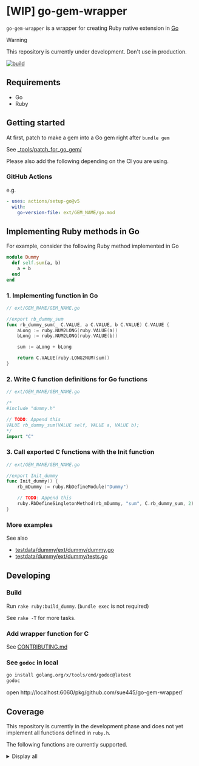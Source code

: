 # [WIP] go-gem-wrapper
`go-gem-wrapper` is a wrapper for creating Ruby native extension in [Go](https://go.dev/)

> [!WARNING]
> This repository is currently under development.
> Don't use in production.

[![build](https://github.com/sue445/go-gem-wrapper/actions/workflows/build.yml/badge.svg)](https://github.com/sue445/go-gem-wrapper/actions/workflows/build.yml)

## Requirements
* Go
* Ruby

## Getting started
At first, patch to make a gem into a Go gem right after `bundle gem`

See [_tools/patch_for_go_gem/](_tools/patch_for_go_gem/)

Please also add the following depending on the CI you are using.

### GitHub Actions
e.g.

```yml
- uses: actions/setup-go@v5
  with:
    go-version-file: ext/GEM_NAME/go.mod
```

## Implementing Ruby methods in Go
For example, consider the following Ruby method implemented in Go

```ruby
module Dummy
  def self.sum(a, b)
    a + b
  end
end
```

### 1. Implementing function in Go
```go
// ext/GEM_NAME/GEM_NAME.go

//export rb_dummy_sum
func rb_dummy_sum(_ C.VALUE, a C.VALUE, b C.VALUE) C.VALUE {
	aLong := ruby.NUM2LONG(ruby.VALUE(a))
	bLong := ruby.NUM2LONG(ruby.VALUE(b))

	sum := aLong + bLong

	return C.VALUE(ruby.LONG2NUM(sum))
}
```

### 2. Write C function definitions for Go functions
```go
// ext/GEM_NAME/GEM_NAME.go

/*
#include "dummy.h"

// TODO: Append this
VALUE rb_dummy_sum(VALUE self, VALUE a, VALUE b);
*/
import "C"
```

### 3. Call exported C functions with the Init function
```go
// ext/GEM_NAME/GEM_NAME.go

//export Init_dummy
func Init_dummy() {
	rb_mDummy := ruby.RbDefineModule("Dummy")

	// TODO: Append this
	ruby.RbDefineSingletonMethod(rb_mDummy, "sum", C.rb_dummy_sum, 2)
}
```

### More examples
See also

* [testdata/dummy/ext/dummy/dummy.go](testdata/dummy/ext/dummy/dummy.go)
* [testdata/dummy/ext/dummy/tests.go](testdata/dummy/ext/dummy/tests.go)

## Developing
### Build
Run `rake ruby:build_dummy`. (`bundle exec` is not required)

See `rake -T` for more tasks.

### Add wrapper function for C
See [CONTRIBUTING.md](CONTRIBUTING.md)

### See `godoc` in local
```bash
go install golang.org/x/tools/cmd/godoc@latest
godoc
```

open http://localhost:6060/pkg/github.com/sue445/go-gem-wrapper/

## Coverage
This repository is currently in the development phase and does not yet implement all functions defined in `ruby.h`.

The following functions are currently supported.

<details>
  <summary>Display all</summary>

ref. https://docs.ruby-lang.org/ja/latest/function/index.html

* [x] `Qtrue`
* [x] `Qfalse`
* [ ] `rb_add_method`
* [x] `rb_alias`
* [ ] `rb_alias_variable`
* [ ] `rb_any_to_s`
* [ ] `rb_apply`
* [ ] `rb_Array`
* [ ] `rb_ary_aref`
* [ ] `rb_ary_clear`
* [ ] `rb_ary_concat`
* [ ] `rb_ary_delete`
* [ ] `rb_ary_entry`
* [ ] `rb_ary_includes`
* [x] `rb_ary_new`
* [x] `rb_ary_new2`
* ~~[ ] `rb_ary_new3`~~ Go's variable-length arguments couldn't be passed directly to C. See [CONTRIBUTING.md](CONTRIBUTING.md)
* [x] `rb_ary_new_capa`
* [x] `rb_ary_pop`
* [x] `rb_ary_push`
* [x] `rb_ary_shift`
* [ ] `rb_ary_sort`
* [ ] `rb_ary_store`
* [ ] `rb_ary_to_s`
* [x] `rb_ary_unshift`
* [ ] `rb_assoc_new`
* [x] `rb_attr`
* [ ] `rb_autoload`
* [ ] `rb_autoload_defined`
* [ ] `rb_autoload_id`
* [ ] `rb_autoload_load`
* [ ] `rb_backref_error`
* [ ] `rb_backref_get`
* [ ] `rb_backref_set`
* [ ] `rb_backtrace`
* [x] `rb_block_given_p`
* [x] `rb_block_proc`
* [ ] `rb_call`
* [ ] `rb_call0`
* [ ] `rb_call_super`
* [ ] `rb_callcc`
* [ ] `rb_catch`
* [ ] `rb_check_convert_type`
* [x] `rb_class2name`
* [ ] `rb_class_allocate_instance`
* [ ] `rb_class_boot`
* [ ] `rb_class_inherited`
* [ ] `rb_class_initialize`
* [ ] `rb_class_instance_methods`
* [ ] `rb_class_new`
* [ ] `rb_class_new_instance`
* [ ] `rb_class_path`
* [ ] `rb_class_private_instance_methods`
* [ ] `rb_class_protected_instance_methods`
* [ ] `rb_class_real`
* [ ] `rb_class_s_new`
* [ ] `rb_class_superclass`
* [ ] `rb_clear_cache`
* [ ] `rb_clear_cache_by_class`
* [ ] `rb_clear_cache_by_id`
* [ ] `rb_compile_cstr`
* [ ] `rb_compile_error`
* [ ] `rb_compile_error_with_enc`
* [ ] `rb_compile_file`
* [ ] `rb_compile_string`
* [ ] `rb_const_assign`
* [x] `rb_const_defined`
* [x] `rb_const_defined_at`
* [x] `rb_const_get`
* [x] `rb_const_get_at`
* [ ] `rb_const_list`
* [x] `rb_const_set`
* [ ] `rb_cont_call`
* [ ] `rb_convert_type`
* [ ] `rb_copy_generic_ivar`
* [ ] `rb_cstr_to_dbl`
* [ ] `rb_cv_get`
* [ ] `rb_cv_set`
* [ ] `rb_cvar_declear`
* [ ] `rb_cvar_defined`
* [ ] `rb_cvar_get`
* [ ] `rb_cvar_set`
* [ ] `rb_data_object_alloc`
* [ ] `rb_define_alias`
* [ ] `rb_define_attr`
* [x] `rb_define_class`
* [ ] `rb_define_class_id`
* [x] `rb_define_class_under`
* [ ] `rb_define_class_variable`
* [x] `rb_define_const`
* [ ] `rb_define_global_const`
* [ ] `rb_define_global_function`
* [ ] `rb_define_hooked_variable`
* [x] `rb_define_method`
* [x] `rb_define_method_id`
* [x] `rb_define_module`
* [x] `rb_define_module_function`
* [ ] `rb_define_module_id`
* [x] `rb_define_module_under`
* [x] `rb_define_private_method`
* [x] `rb_define_protected_method`
* [ ] `rb_define_readonly_variable`
* [x] `rb_define_singleton_method`
* [x] `rb_define_variable`
* [ ] `rb_define_virtual_variable`
* [ ] `rb_disable_super`
* [ ] `rb_dvar_curr`
* [ ] `rb_dvar_defined`
* [ ] `rb_dvar_push`
* [ ] `rb_dvar_ref`
* [ ] `rb_enable_super`
* [ ] `rb_ensure`
* [ ] `rb_eql`
* [ ] `rb_equal`
* [ ] `rb_eval`
* [ ] `rb_eval_cmd`
* [x] `rb_eval_string`
* [x] `rb_eval_string_protect`
* [x] `rb_eval_string_wrap`
* [ ] `rb_exc_fatal`
* [ ] `rb_exc_raise`
* [ ] `rb_exec_end_proc`
* [ ] `rb_exit`
* [ ] `rb_export_method`
* [ ] `rb_extend_object`
* [ ] `rb_f_abort`
* [ ] `rb_f_array`
* [ ] `rb_f_at_exit`
* [ ] `rb_f_autoload`
* [ ] `rb_f_binding`
* [ ] `rb_f_block_given_p`
* [ ] `rb_f_caller`
* [ ] `rb_f_catch`
* [ ] `rb_f_END`
* [ ] `rb_f_eval`
* [ ] `rb_f_exit`
* [ ] `rb_f_float`
* [ ] `rb_f_global_variables`
* [ ] `rb_f_hash`
* [ ] `rb_f_integer`
* [ ] `rb_f_lambda`
* [ ] `rb_f_load`
* [ ] `rb_f_local_variables`
* [ ] `rb_f_loop`
* [ ] `rb_f_missing`
* [ ] `rb_f_raise`
* [ ] `rb_f_require`
* [ ] `rb_f_send`
* [ ] `rb_f_string`
* [ ] `rb_f_throw`
* [ ] `rb_f_trace_var`
* [ ] `rb_f_untrace_var`
* ~~[ ] `rb_false`~~ Use `ruby.Qfalse()`
* [ ] `rb_fatal`
* [ ] `rb_feature_p`
* [ ] `rb_fix_new`
* [ ] `rb_Float`
* [ ] `rb_frame_last_func`
* [ ] `rb_free_generic_ivar`
* [ ] `rb_frozen_class_p`
* ~~[ ] `rb_funcall`~~ Go's variable-length arguments couldn't be passed directly to C. See [CONTRIBUTING.md](CONTRIBUTING.md)
* [x] `rb_funcall2`
* [x] `rb_funcall3`
* [x] `rb_funcallv`
* [x] `rb_funcallv_public`
* [ ] `rb_gc`
* [ ] `rb_gc_call_finalizer_at_exit`
* [ ] `rb_gc_disable`
* [ ] `rb_gc_enable`
* [ ] `rb_gc_force_recycle`
* [ ] `rb_gc_mark`
* [ ] `rb_gc_mark_children`
* [ ] `rb_gc_mark_frame`
* [ ] `rb_gc_mark_global_tbl`
* [ ] `rb_gc_mark_locations`
* [ ] `rb_gc_mark_maybe`
* [ ] `rb_gc_mark_threads`
* [ ] `rb_gc_register_address`
* [ ] `rb_gc_start`
* [ ] `rb_gc_unregister_address`
* [ ] `rb_generic_ivar_table`
* [ ] `rb_get_method_body`
* [ ] `rb_global_entry`
* [ ] `rb_global_variable`
* [ ] `rb_gv_get`
* [ ] `rb_gv_set`
* [ ] `rb_gvar_defined`
* [ ] `rb_gvar_get`
* [ ] `rb_gvar_set`
* [ ] `rb_id2name`
* [ ] `rb_id_attrset`
* [ ] `rb_include_module`
* [ ] `rb_inspect`
* [ ] `rb_int_new`
* [ ] `rb_Integer`
* [x] `rb_int2num_inline`
* [x] `rb_intern`
* [ ] `rb_interrupt`
* [ ] `rb_io_mode_flags2`
* [ ] `rb_is_class_id`
* [ ] `rb_is_const_id`
* [ ] `rb_is_instance_id`
* [ ] `rb_is_local_id`
* [ ] `rb_iter_break`
* [ ] `rb_iterate`
* [ ] `rb_iterator_p`
* [ ] `rb_iv_get`
* [ ] `rb_iv_set`
* [ ] `rb_ivar_defined`
* [x] `rb_ivar_get`
* [x] `rb_ivar_set`
* [ ] `rb_jump_tag`
* [ ] `rb_lastline_get`
* [ ] `rb_lastline_set`
* [ ] `rb_load`
* [ ] `rb_load_protect`
* [x] `rb_long2num_inline`
* [ ] `rb_longjmp`
* [ ] `rb_make_metaclass`
* [ ] `rb_mark_end_proc`
* [ ] `rb_mark_generic_ivar`
* [ ] `rb_mark_generic_ivar_tbl`
* [ ] `rb_mark_hash`
* [ ] `rb_mark_tbl`
* [ ] `rb_memerror`
* [ ] `rb_method_boundp`
* [ ] `rb_mod_alias_method`
* [ ] `rb_mod_ancestors`
* [ ] `rb_mod_append_features`
* [ ] `rb_mod_attr`
* [ ] `rb_mod_attr_accessor`
* [ ] `rb_mod_attr_reader`
* [ ] `rb_mod_attr_writer`
* [ ] `rb_mod_class_variables`
* [ ] `rb_mod_clone`
* [ ] `rb_mod_cmp`
* [ ] `rb_mod_const_at`
* [ ] `rb_mod_const_defined`
* [ ] `rb_mod_const_get`
* [ ] `rb_mod_const_of`
* [ ] `rb_mod_const_set`
* [ ] `rb_mod_constants`
* [ ] `rb_mod_define_method`
* [ ] `rb_mod_dup`
* [ ] `rb_mod_eqq`
* [ ] `rb_mod_extend_object`
* [ ] `rb_mod_ge`
* [ ] `rb_mod_gt`
* [ ] `rb_mod_include`
* [ ] `rb_mod_include_p`
* [ ] `rb_mod_included_modules`
* [ ] `rb_mod_initialize`
* [ ] `rb_mod_le`
* [ ] `rb_mod_lt`
* [ ] `rb_mod_method`
* [ ] `rb_mod_method_defined`
* [ ] `rb_mod_modfunc`
* [ ] `rb_mod_module_eval`
* [ ] `rb_mod_name`
* [ ] `rb_mod_nesting`
* [ ] `rb_mod_private`
* [ ] `rb_mod_private_method`
* [ ] `rb_mod_protected`
* [ ] `rb_mod_public`
* [ ] `rb_mod_public_method`
* [ ] `rb_mod_remove_const`
* [ ] `rb_mod_remove_cvar`
* [ ] `rb_mod_remove_method`
* [ ] `rb_mod_s_constants`
* [ ] `rb_mod_to_s`
* [ ] `rb_mod_undef_method`
* [ ] `rb_module_new`
* [ ] `rb_module_s_alloc`
* [ ] `rb_name_class`
* [ ] `rb_newobj`
* [ ] `rb_node_newnode`
* [ ] `rb_num2dbl`
* [x] `rb_num2int_inline`
* [x] `rb_num2long`
* [ ] `rb_obj_alloc`
* [ ] `rb_obj_call_init`
* [ ] `rb_obj_class`
* [ ] `rb_obj_clone`
* [ ] `rb_obj_dummy`
* [ ] `rb_obj_dup`
* [ ] `rb_obj_equal`
* [ ] `rb_obj_extend`
* [ ] `rb_obj_freeze`
* [ ] `rb_obj_frozen_p`
* [ ] `rb_obj_id`
* [ ] `rb_obj_inspect`
* [ ] `rb_obj_instance_eval`
* [ ] `rb_obj_instance_variables`
* [ ] `rb_obj_is_block`
* [ ] `rb_obj_is_instance_of`
* [ ] `rb_obj_is_kind_of`
* [ ] `rb_obj_is_proc`
* [ ] `rb_obj_method`
* [ ] `rb_obj_methods`
* [ ] `rb_obj_private_methods`
* [ ] `rb_obj_protected_methods`
* [ ] `rb_obj_remove_instance_variable`
* [ ] `rb_obj_respond_to`
* [ ] `rb_obj_singleton_methods`
* [ ] `rb_obj_taint`
* [ ] `rb_obj_tainted`
* [ ] `rb_obj_untaint`
* [ ] `rb_p`
* [ ] `rb_parser_append_print`
* [ ] `rb_parser_while_loop`
* [ ] `rb_path2class`
* [ ] `rb_proc_new`
* [ ] `rb_protect`
* [ ] `rb_provide`
* [ ] `rb_provide_feature`
* [ ] `rb_provided`
* [x] `rb_raise`
* [ ] `rb_remove_method`
* [ ] `rb_require`
* [ ] `rb_rescue`
* [ ] `rb_rescue2`
* [ ] `rb_reserved_word`
* [ ] `rb_respond_to`
* [ ] `rb_safe_level`
* [ ] `rb_scan_args`
* [ ] `rb_secure`
* [ ] `rb_set_class_path`
* [ ] `rb_set_end_proc`
* [ ] `rb_set_safe_level`
* [ ] `rb_singleton_class`
* [ ] `rb_singleton_class_attached`
* [ ] `rb_singleton_class_clone`
* [ ] `rb_singleton_class_new`
* [ ] `rb_source_filename`
* [ ] `rb_str_cat`
* [ ] `rb_str_cat2`
* [ ] `rb_str_concat`
* [ ] `rb_str_dup`
* [ ] `rb_str_new`
* [ ] `rb_str_new2`
* [ ] `rb_str_new4`
* [ ] `rb_str_substr`
* [ ] `rb_str_to_dbl`
* [ ] `rb_String`
* [ ] `rb_svar`
* [ ] `rb_sym_all_symbols`
* [ ] `rb_sym_interned_p`
* [ ] `rb_thread_abort_exc`
* [ ] `rb_thread_abort_exc_set`
* [ ] `rb_thread_alive_p`
* [ ] `rb_thread_alloc`
* [ ] `rb_thread_alone`
* [ ] `rb_thread_aref`
* [ ] `rb_thread_aset`
* [ ] `rb_thread_atfork`
* [ ] `rb_thread_check`
* [ ] `rb_thread_cleanup`
* [ ] `rb_thread_create`
* [ ] `rb_thread_critical_get`
* [ ] `rb_thread_critical_set`
* [ ] `rb_thread_current`
* [ ] `rb_thread_dead`
* [ ] `rb_thread_deadlock`
* [ ] `rb_thread_exit`
* [ ] `rb_thread_fd_close`
* [ ] `rb_thread_fd_writable`
* [ ] `rb_thread_initialize`
* [ ] `rb_thread_inspect`
* [ ] `rb_thread_interrupt`
* [ ] `rb_thread_join`
* [ ] `rb_thread_join_m`
* [ ] `rb_thread_key_p`
* [ ] `rb_thread_keys`
* [ ] `rb_thread_kill`
* [ ] `rb_thread_list`
* [ ] `rb_thread_local_aref`
* [ ] `rb_thread_local_aset`
* [ ] `rb_thread_main`
* [ ] `rb_thread_pass`
* [ ] `rb_thread_priority`
* [ ] `rb_thread_priority_set`
* [ ] `rb_thread_raise`
* [ ] `rb_thread_raise_m`
* [ ] `rb_thread_ready`
* [ ] `rb_thread_remove`
* [ ] `rb_thread_restore_context`
* [ ] `rb_thread_run`
* [ ] `rb_thread_s_abort_exc`
* [ ] `rb_thread_s_abort_exc_set`
* [ ] `rb_thread_s_kill`
* [ ] `rb_thread_s_new`
* [ ] `rb_thread_safe_level`
* [ ] `rb_thread_save_context`
* [ ] `rb_thread_schedule`
* [ ] `rb_thread_signal_raise`
* [ ] `rb_thread_sleep`
* [ ] `rb_thread_sleep_forever`
* [ ] `rb_thread_start`
* [ ] `rb_thread_start_0`
* [ ] `rb_thread_start_timer`
* [ ] `rb_thread_status`
* [ ] `rb_thread_stop`
* [ ] `rb_thread_stop_p`
* [ ] `rb_thread_stop_timer`
* [ ] `rb_thread_trap_eval`
* [ ] `rb_thread_value`
* [ ] `rb_thread_wait_fd`
* [ ] `rb_thread_wait_for`
* [ ] `rb_thread_wait_other_threads`
* [ ] `rb_thread_wakeup`
* [ ] `rb_thread_yield`
* [ ] `rb_throw`
* [ ] `rb_time_timespec_new`
* [ ] `rb_timespec_now`
* [ ] `rb_to_id`
* [ ] `rb_to_int`
* [ ] `rb_to_integer`
* [ ] `rb_trace_eval`
* [ ] `rb_trap_eval`
* ~~[ ] `rb_true`~~ Use `ruby.Qtrue()`
* [ ] `rb_uint_new`
* [ ] `rb_undef`
* [ ] `rb_undef_method`
* [ ] `rb_undefined`
* [x] `rb_utf8_str_new`
* [ ] `rb_with_disable_interrupt`
* [x] `rb_yield`
* [ ] `rb_yield_0`
* [x] `RSTRING_PTR`
* [x] `RSTRING_LENINT`

</details>
